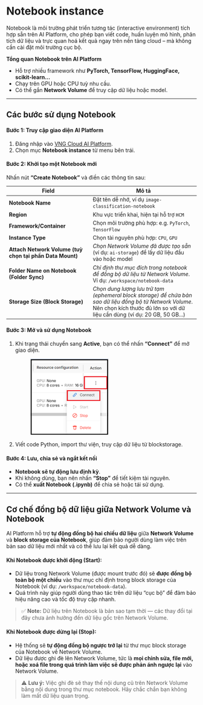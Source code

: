 # Notebook instance

Notebook là môi trường phát triển tương tác (interactive environment) tích hợp sẵn trên AI Platform, cho phép bạn viết code, huấn luyện mô hình, phân tích dữ liệu và trực quan hoá kết quả ngay trên nền tảng cloud – mà không cần cài đặt môi trường cục bộ.

**Tổng quan Notebook trên AI Platform**

* Hỗ trợ nhiều framework như **PyTorch, TensorFlow, HuggingFace, scikit-learn...**
* Chạy trên GPU hoặc CPU tuỳ nhu cầu.
* Có thể gắn **Network Volume** để truy cập dữ liệu hoặc model.

***

## **Các bước sử dụng Notebook**

#### **Bước 1: Truy cập giao diện AI Platform**

1. Đăng nhập vào [VNG Cloud AI Platform](https://aiplatform.console.vngcloud.vn/overview).
2. Chọn mục **Notebook instance** từ menu bên trái.

#### **Bước 2: Khởi tạo một Notebook mới**

Nhấn nút **“Create Notebook”** và điền các thông tin sau:

<table><thead><tr><th width="208">Field</th><th>Mô tả</th></tr></thead><tbody><tr><td><strong>Notebook Name</strong></td><td>Đặt tên dễ nhớ, ví dụ <code>image-classification-notebook</code></td></tr><tr><td><strong>Region</strong></td><td>Khu vực triển khai, hiện tại hỗ trợ <code>HCM</code></td></tr><tr><td><strong>Framework/Container</strong></td><td>Chọn môi trường phù hợp: e.g. <code>PyTorch</code>, <code>TensorFlow</code></td></tr><tr><td><strong>Instance Type</strong></td><td>Chọn tài nguyên phù hợp: <code>CPU</code>, <code>GPU</code></td></tr><tr><td><strong>Attach Network Volume (tuỳ chọn tại phần Data Mount)</strong></td><td><em>Chọn Network Volume đã được tạo sẵn</em> (ví dụ: <code>ai-storage</code>) để lấy dữ liệu đầu vào hoặc model</td></tr><tr><td><strong>Folder Name on Notebook (Folder Sync)</strong></td><td><em>Chỉ định thư mục đích trong notebook để đồng bộ dữ liệu từ Network Volume</em>. Ví dụ: <code>/workspace/notebook-data</code></td></tr><tr><td><strong>Storage Size (Block Storage)</strong></td><td><em>Chọn dung lượng lưu trữ tạm (ephemeral block storage) để chứa bản sao dữ liệu đồng bộ từ Network Volume</em>. Nên chọn kích thước đủ lớn so với dữ liệu cần dùng (ví dụ: 20 GB, 50 GB...)</td></tr></tbody></table>

#### **Bước 3: Mở và sử dụng Notebook**

1.  Khi trạng thái chuyển sang **Active**, bạn có thể nhấn **“Connect”** để mở giao diện.&#x20;

    <figure><img src="../../.gitbook/assets/image (4) (1) (1).png" alt="" width="206"><figcaption></figcaption></figure>
2. Viết code Python, import thư viện, truy cập dữ liệu từ blockstorage.

#### **Bước 4: Lưu, chia sẻ và ngắt kết nối**

* **Notebook sẽ tự động lưu định kỳ**.
* Khi không dùng, bạn nên nhấn **“Stop”** để tiết kiệm tài nguyên.
* Có thể **xuất Notebook (.ipynb)** để chia sẻ hoặc tái sử dụng.

***

## **Cơ chế đồng bộ dữ liệu giữa Network Volume và Notebook**

AI Platform hỗ trợ **tự động đồng bộ hai chiều dữ liệu** giữa **Network Volume** và **block storage của Notebook**, giúp đảm bảo người dùng làm việc trên bản sao dữ liệu mới nhất và có thể lưu lại kết quả dễ dàng.

#### **Khi Notebook được khởi động (Start):**

* Dữ liệu trong Network Volume (được mount trước đó) sẽ **được đồng bộ toàn bộ một chiều** vào thư mục chỉ định trong block storage của Notebook (ví dụ: `/workspace/notebook-data`).
* Quá trình này giúp người dùng thao tác trên dữ liệu “cục bộ” để đảm bảo hiệu năng cao và tốc độ truy cập nhanh.

> ✅ **Note:** Dữ liệu trên Notebook là bản sao tạm thời — các thay đổi tại đây chưa ảnh hưởng đến dữ liệu gốc trên Network Volume.

#### **Khi Notebook được dừng lại (Stop):**

* Hệ thống sẽ **tự động đồng bộ ngược trở lại** từ thư mục block storage của Notebook về Network Volume.
* Dữ liệu được ghi đè lên Network Volume, tức là **mọi chỉnh sửa, file mới, hoặc xoá file trong quá trình làm việc sẽ được phản ánh ngược lại** vào Network Volume.

> ⚠️ **Lưu ý:** Việc ghi đè sẽ thay thế nội dung cũ trên Network Volume bằng nội dung trong thư mục notebook. Hãy chắc chắn bạn không làm mất dữ liệu quan trọng.

